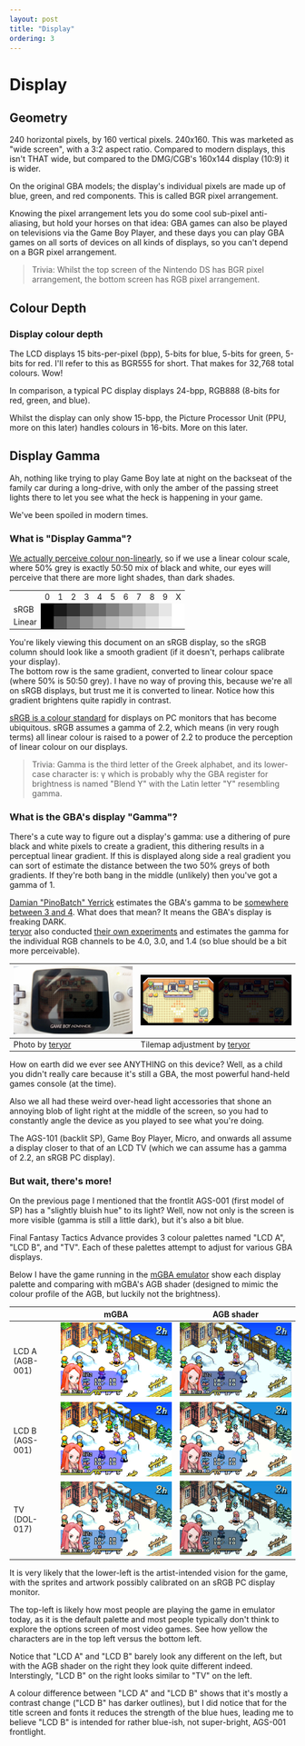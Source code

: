 ```yaml
---
layout: post
title: "Display"
ordering: 3
---
```


# Display

## Geometry

240 horizontal pixels, by 160 vertical pixels. 240x160. This was marketed as "wide screen", with a 3:2 aspect ratio. Compared to modern displays, this isn't THAT wide, but compared to the DMG/CGB's 160x144 display (10:9) it is wider.

On the original GBA models; the display's individual pixels are made up of blue, green, and red components. This is called BGR pixel arrangement.

Knowing the pixel arrangement lets you do some cool sub-pixel anti-aliasing, but hold your horses on that idea: GBA games can also be played on televisions via the Game Boy Player, and these days you can play GBA games on all sorts of devices on all kinds of displays, so you can't depend on a BGR pixel arrangement.

> Trivia: Whilst the top screen of the Nintendo DS has BGR pixel arrangement, the bottom screen has RGB pixel arrangement.

## Colour Depth

### Display colour depth

The LCD displays 15 bits-per-pixel (bpp), 5-bits for blue, 5-bits for green, 5-bits for red. I'll refer to this as BGR555 for short. That makes for 32,768 total colours. Wow!

In comparison, a typical PC display displays 24-bpp, RGB888 (8-bits for red, green, and blue).

Whilst the display can only show 15-bpp, the Picture Processor Unit (PPU, more on this later) handles colours in 16-bits. More on this later.

## Display Gamma

Ah, nothing like trying to play Game Boy late at night on the backseat of the family car during a long-drive, with only the amber of the passing street lights there to let you see what the heck is happening in your game.

We've been spoiled in modern times.

### What is "Display Gamma"?

[We actually perceive colour non-linearly](https://en.wikipedia.org/wiki/Lightness), so if we use a linear colour scale, where 50% grey is exactly 50:50 mix of black and white, our eyes will perceive that there are more light shades, than dark shades.

<table>
<tr>
<td>&nbsp;</td><td>0</td><td>1</td><td>2</td><td>3</td><td>4</td><td>5</td><td>6</td><td>7</td><td>8</td><td>9</td><td>X</td>
</tr>
<tr>
<td>sRGB</td>
<td style="background: #000000;"/>
<td style="background: #1a1a1a;"/><td style="background: #333333;"/><td style="background: #4d4d4d;"/><td style="background: #666666;"/>
<td style="background: #808080;"/><td style="background: #999999;"/><td style="background: #b3b3b3;"/><td style="background: #cccccc;"/>
<td style="background: #e6e6e6;"/><td style="background: #ffffff;"/>
</tr>
<tr>
<td>Linear</td>
<td style="background: #000000;"/>
<td style="background: #5a5a5a;"/><td style="background: #7b7b7b;"/><td style="background: #949494;"/><td style="background: #a9a9a9;"/>
<td style="background: #bbbbbb;"/><td style="background: #cbcbcb;"/><td style="background: #d9d9d9;"/><td style="background: #e7e7e7;"/>
<td style="background: #f4f4f4;"/><td style="background: #ffffff;"/>
</tr>
</table>

You're likely viewing this document on an sRGB display, so the sRGB column should look like a smooth gradient (if it doesn't, perhaps calibrate your display).    
The bottom row is the same gradient, converted to linear colour space (where 50% is 50:50 grey). I have no way of proving this, because we're all on sRGB displays, but trust me it is converted to linear. Notice how this gradient brightens quite rapidly in contrast.

[sRGB is a colour standard](https://en.wikipedia.org/wiki/SRGB) for displays on PC monitors that has become ubiquitous. sRGB assumes a gamma of 2.2, which means (in very rough terms) all linear colour is raised to a power of 2.2 to produce the perception of linear colour on our displays.

> Trivia: Gamma is the third letter of the Greek alphabet, and its lower-case character is: γ which is probably why the GBA register for brightness is named "Blend Y" with the Latin letter "Y" resembling gamma.

### What is the GBA's display "Gamma"?

There's a cute way to figure out a display's gamma: use a dithering of pure black and white pixels to create a gradient, this dithering results in a perceptual linear gradient. If this is displayed along side a real gradient you can sort of estimate the distance between the two 50% greys of both gradients. If they're both bang in the middle (unlikely) then you've got a gamma of 1.

[Damian "PinoBatch" Yerrick](https://twitter.com/PinoBatch) estimates the GBA's gamma to be [somewhere between 3 and 4](https://pineight.com/gba/#static). What does that mean? It means the GBA's display is freaking DARK.    
[teryor](https://www.blogger.com/profile/09825626907766471207) also conducted [their own experiments](http://codewitchgamedev.blogspot.com/2015/08/emulating-gbas-display-with-gamma.html) and estimates the gamma for the individual RGB channels to be 4.0, 3.0, and 1.4 (so blue should be a bit more perceivable).

|<img src="assets/QWzuQ54.jpg" alt="Photograph of an AGB-001 showing a Pokemon center from Pokemon Sapphire" width="400"/>|<img src="assets/ktD5hLc.png" alt="Tilemap of a Pokemon center from Pokemon Sapphire, with the right-side adjusted for AGB-001 gamma" width="480"/>|
|---|---|
|Photo by [teryor](https://www.blogger.com/profile/09825626907766471207)|Tilemap adjustment by [teryor](https://www.blogger.com/profile/09825626907766471207)|

How on earth did we ever see ANYTHING on this device? Well, as a child you didn't really care because it's still a GBA, the most powerful hand-held games console (at the time).

Also we all had these weird over-head light accessories that shone an annoying blob of light right at the middle of the screen, so you had to constantly angle the device as you played to see what you're doing.

The AGS-101 (backlit SP), Game Boy Player, Micro, and onwards all assume a display closer to that of an LCD TV (which we can assume has a gamma of 2.2, an sRGB PC display).

### But wait, there's more!

On the previous page I mentioned that the frontlit AGS-001 (first model of SP) has a "slightly bluish hue" to its light? Well, now not only is the screen is more visible (gamma is still a little dark), but it's also a bit blue.

Final Fantasy Tactics Advance provides 3 colour palettes named "LCD A", "LCD B", and "TV". Each of these palettes attempt to adjust for various GBA displays.

Below I have the game running in the [mGBA emulator](https://mgba.io/) show each display palette and comparing with mGBA's AGB shader (designed to mimic the colour profile of the AGB, but luckily not the brightness).

||mGBA|AGB shader|
|---|---|---|
|LCD A<br/>(AGB-001)|<img src="assets/ffta_pc_lcdA.png" alt="Final Fantasy Tactics Advance on mGBA with LCDA" width="240"/>|<img src="assets/ffta_agb_lcdA.png" alt="Final Fantasy Tactics Advance on mGBA with LCDA" width="240"/>|
|LCD B<br/>(AGS-001)|<img src="assets/ffta_pc_lcdB.png" alt="Final Fantasy Tactics Advance on mGBA with LCDA" width="240"/>|<img src="assets/ffta_agb_lcdB.png" alt="Final Fantasy Tactics Advance on mGBA with LCDA" width="240"/>|
|TV<br/>(DOL-017)|<img src="assets/ffta_pc_tv.png" alt="Final Fantasy Tactics Advance on mGBA with LCDA" width="240"/>|<img src="assets/ffta_agb_tv.png" alt="Final Fantasy Tactics Advance on mGBA with LCDA" width="240"/>|

It is very likely that the lower-left is the artist-intended vision for the game, with the sprites and artwork possibly calibrated on an sRGB PC display monitor.

The top-left is likely how most people are playing the game in emulator today, as it is the default palette and most people typically don't think to explore the options screen of most video games. See how yellow the characters are in the top left versus the bottom left.

Notice that "LCD A" and "LCD B" barely look any different on the left, but with the AGB shader on the right they look quite different indeed. Interstingly, "LCD B" on the right looks similar to "TV" on the left.

A colour difference between "LCD A" and "LCD B" shows that it's mostly a contrast change ("LCD B" has darker outlines), but I did notice that for the title screen and fonts it reduces the strength of the blue hues, leading me to believe "LCD B" is intended for rather blue-ish, not super-bright, AGS-001 frontlight.
